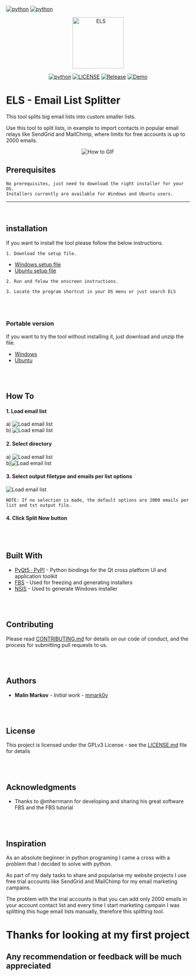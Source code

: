 <p><a href="#installation"><img alt="python" src="https://img.shields.io/static/v1.svg?label=&message=Installing&color=blue"></a> <a href="https://www.python.org/"><img alt="python" src="https://img.shields.io/static/v1.svg?label=&message=Installing&color=blue"></a></p>

<p align="center">
  <img alt="ELS" src="src/main/icons/linux/128.png" height="140" />
  <p align="center">
    <a href="https://www.python.org/"><img alt="python" src="https://img.shields.io/badge/python-3.7%2B-blue.svg"></a>
    <a href="LICENSE"><img alt="LICENSE" src="https://img.shields.io/badge/license-GPLv3-brightgreen.svg?style=flat-square"></a>
    <a href="CHANGELOG.md"><img alt="Release" src="https://img.shields.io/badge/version-1.1-red.svg"></a>
    <a href="https://github.com/mherrmann/fbs"><img alt="Demo" src="https://img.shields.io/badge/freeze-FBS-brown.svg"></a>
  </p>
</p>


# ELS - Email List Splitter
This tool splits big email lists into custom smaller lists.

Use this tool to split lists, in example to import contacts in popular email relays like SendGrid and MailChimp, where limits for free accounts is up to 2000 emails.

<p align="center">
  <img src="Screenshots/els-gif.gif" alt="How to GIF">
</p>



## Prerequisites

```
No prerequisites, just need to download the right installer for your OS.
Installers currently are available for Windows and Ubuntu users. 
```
---

<br/>
<a name="installation"></a> 

## installation
If you want to install the tool please follow the below instructions.

```
1. Download the setup file.
```
  - [Windows setup file](Installers/Windows/ELS-win64-setup.exe)
  - [Ubuntu setup file](Installers/Linux/ELS-ubuntu-setup.deb)
```
2. Run and folow the onscreen instructions.
```
```
3. Locate the program shortcut in your OS menu or just search ELS
```

<br/>
<br/>

### Portable version
If you want to try the tool without installing it, just download and unzip the file.

  - [Windows](Portables/Windows_Portable/ELS-Windows.zip)
  - [Ubuntu](Portables/Linux_Portable/ELS-ubuntu.zip)

<br/>
<br/>

## How To

#### 1. Load email list

a) ![Load email list](Screenshots/els2.png)  
b) ![Load email list](Screenshots/els2b.png)

#### 2. Select directory

a) ![Load email list](Screenshots/els3.png)  
b)![Load email list](Screenshots/els3b.png)

#### 3. Select output filetype and emails per list options

![Load email list](Screenshots/els4.png)

```
NOTE: If no selection is made, the default options are 2000 emails per list and txt output file.
```
#### 4. Click Split Now button

<br/>
<br/>

## Built With

* [PyQt5 · PyPI](https://pypi.org/project/PyQt5/) - Python bindings for the Qt cross platform UI and application toolkit
* [FBS](https://github.com/mherrmann/fbs) - Used for freezing and generating installers
* [NSIS](https://nsis.sourceforge.io/Main_Page) - Used to generate Windows installer

<br/>
<br/>

## Contributing

Please read [CONTRIBUTING.md](https://github.com/mmark0v/ELS) for details on our code of conduct, and the process for submitting pull requests to us.

<br/>
<br/>

## Authors

* **Malin Markov** - *Initial work* - [mmark0v](https://github.com/mmark0v/)

<br/>
<br/>

## License

This project is licensed under the GPLv3 License - see the [LICENSE.md](LICENSE.md) file for details

<br/>
<br/>

## Acknowledgments

* Thanks to @mherrmann for developing and sharing his great software FBS and the FBS tutorial

<br/>
<br/>

## Inspiration

As an absolute beginner in python programing I came a cross with a problem that I decided to solve with python.

As part of my daily tasks to share and popularise my website projects I use free trial accounts like SendGrid and MailChimp for my email marketing campains. 

The problem with the trial accounts is that you can add only 2000 emails in your account contact list and every time I start marketing campain I was splitting this huge email lists manually, therefore this splitting tool.

# Thanks for looking at my first project
## Any recommendation or feedback will be much appreciated
